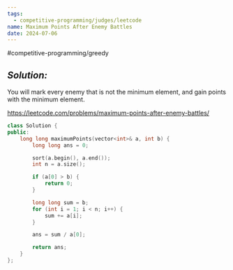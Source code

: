 ```yaml
---
tags:
  - competitive-programming/judges/leetcode
name: Maximum Points After Enemy Battles
date: 2024-07-06
---
```

#competitive-programming/greedy
## _Solution:_
You will mark every enemy that is not the minimum element, and gain points with the minimum element.

https://leetcode.com/problems/maximum-points-after-enemy-battles/
```cpp
class Solution {
public:
    long long maximumPoints(vector<int>& a, int b) {
        long long ans = 0;

        sort(a.begin(), a.end());
        int n = a.size();

        if (a[0] > b) {
            return 0;
        }

        long long sum = b;
        for (int i = 1; i < n; i++) {
            sum += a[i];
        }

        ans = sum / a[0];

        return ans;
    }
};
```